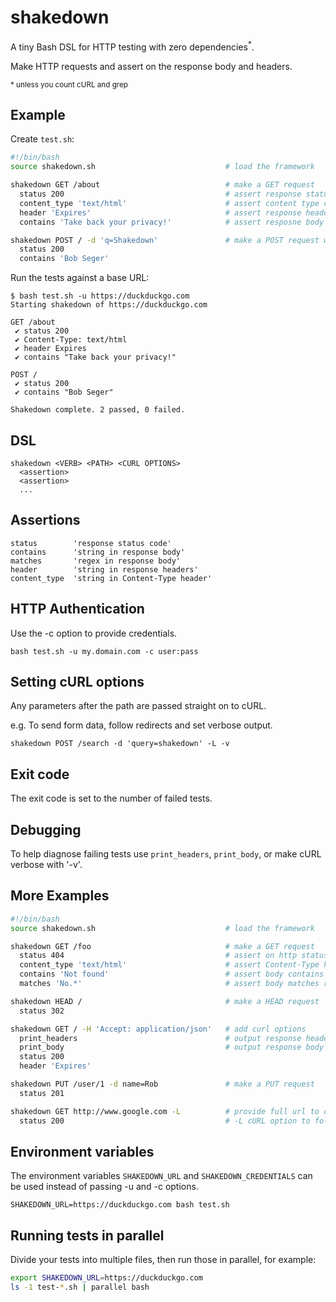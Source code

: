 # shakedown

A tiny Bash DSL for HTTP testing with zero dependencies<sup>*</sup>.

Make HTTP requests and assert on the response body and headers.

<sub>* unless you count cURL and grep</sub>


## Example
Create `test.sh`:
```bash
#!/bin/bash
source shakedown.sh                             # load the framework

shakedown GET /about                            # make a GET request
  status 200                                    # assert response status is 200
  content_type 'text/html'                      # assert content type contains string
  header 'Expires'                              # assert response header exists containing string
  contains 'Take back your privacy!'            # assert resposne body contains string

shakedown POST / -d 'q=Shakedown'               # make a POST request with form data
  status 200
  contains 'Bob Seger'
```

Run the tests against a base URL:
```
$ bash test.sh -u https://duckduckgo.com
Starting shakedown of https://duckduckgo.com

GET /about
 ✔ status 200
 ✔ Content-Type: text/html
 ✔ header Expires
 ✔ contains "Take back your privacy!"

POST /
 ✔ status 200
 ✔ contains "Bob Seger"

Shakedown complete. 2 passed, 0 failed.
```


## DSL
```
shakedown <VERB> <PATH> <CURL OPTIONS>
  <assertion>
  <assertion>
  ...
```


## Assertions
```
status        'response status code'
contains      'string in response body'
matches       'regex in response body'
header        'string in response headers'
content_type  'string in Content-Type header'
```


## HTTP Authentication
Use the -c option to provide credentials.

```bash test.sh -u my.domain.com -c user:pass```


## Setting cURL options
Any parameters after the path are passed straight on to cURL.

e.g. To send form data, follow redirects and set verbose output.

```shakedown POST /search -d 'query=shakedown' -L -v```


## Exit code
The exit code is set to the number of failed tests.


## Debugging
To help diagnose failing tests use ```print_headers```, ```print_body```, or make cURL verbose with '-v'.


## More Examples
```bash
#!/bin/bash
source shakedown.sh                             # load the framework

shakedown GET /foo                              # make a GET request
  status 404                                    # assert on http status code
  content_type 'text/html'                      # assert Content-Type header contains string
  contains 'Not found'                          # assert body contains string
  matches 'No.*'                                # assert body matches regex

shakedown HEAD /                                # make a HEAD request
  status 302

shakedown GET / -H 'Accept: application/json'   # add curl options
  print_headers                                 # output response headers for debugging
  print_body                                    # output response body for debugging
  status 200
  header 'Expires'

shakedown PUT /user/1 -d name=Rob               # make a PUT request
  status 201

shakedown GET http://www.google.com -L          # provide full url to override default base url.
  status 200                                    # -L cURL option to follow redirects
```


## Environment variables
The environment variables `SHAKEDOWN_URL` and `SHAKEDOWN_CREDENTIALS` can be used instead of passing -u and -c options.

```SHAKEDOWN_URL=https://duckduckgo.com bash test.sh```


## Running tests in parallel
Divide your tests into multiple files, then run those in parallel, for example:

```bash
export SHAKEDOWN_URL=https://duckduckgo.com
ls -1 test-*.sh | parallel bash
```
